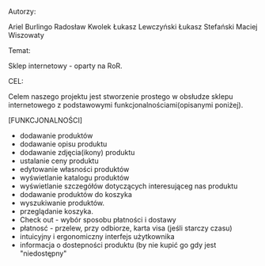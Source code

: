 Autorzy:

Ariel Burlingo
Radosław Kwolek
Łukasz Lewczyński
Łukasz Stefański
Maciej Wiszowaty

Temat:

Sklep internetowy - oparty na RoR.


CEL:

Celem naszego projektu jest stworzenie prostego w obsłudze sklepu internetowego z podstawowymi funkcjonalnościami(opisanymi poniżej).


[FUNKCJONALNOŚCI]

- dodawanie produktów
- dodawanie opisu produktu
- dodawanie zdjęcia(ikony) produktu
- ustalanie ceny produktu
- edytowanie własności produktów
- wyświetlanie katalogu produktów
- wyświetlanie szczegółów dotyczących interesująceg nas produktu
- dodawanie produktów do koszyka
- wyszukiwanie produktów.
- przeglądanie koszyka.
- Check out - wybór sposobu płatności i dostawy
- płatnosć - przelew, przy odbiorze, karta visa (jeśli starczy czasu)
- intuicyjny i ergonomiczny interfejs użytkownika
- informacja o dostepności produktu (by nie kupić go gdy jest "niedostępny"
